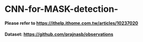 # CNN-for-MASK-detection-
#### Please refer to https://ithelp.ithome.com.tw/articles/10237020 
#### Dataset: https://github.com/prajnasb/observations 
